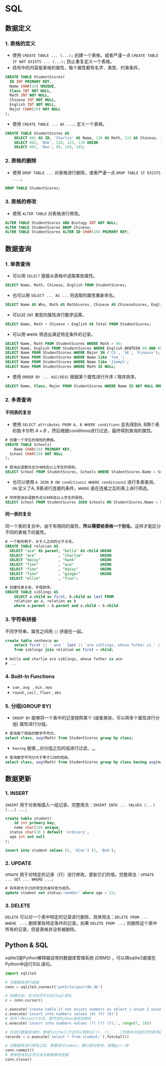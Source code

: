 # SQL

## 数据定义

### 1. 表格的定义

- 使用 `CREATE TABLE ... (...);` 创建一个表格，或者严谨一点 `CREATE TABLE IF NOT EXISTS ... (...);` 防止重复定义一个表格。
- 括号中的内容是表格的属性，每个属性都有名字、类型、约束条件。

<!-- PRIMARY KEY表示该值是主键，unique表示在值域内唯一，NOT NULL表示不能为空，default表示在插入数据时若该值为空，则初始化为默认值 -->

````sql
CREATE TABLE StudentScores(
  ID INT PRIMARY KEY,
  Name CHAR(20) UNIQUE,
  Class INT NOT NULL,
  Math INT NOT NULL, 
  Chinese INT NOT NULL,
  English INT NOT NULL,
  Major CHAR(20) NOT NULL
);
````

- 使用 `CREATE TABLE ... AS ...;` 定义一个表格。

````sql
CREATE TABLE StudentScores AS 
	SELECT 001 AS ID, 'Charlie' AS Name, 120 AS Math, 115 AS Chinese, 142 AS English UNION
	SELECT 002, 'Bob', 110, 123, 139 UNION
	SELECT 003, 'Ben', 99, 143, 145;
````

### 2. 表格的删除

- 使用 `DROP TABLE ...` 对表格进行删除，或者严谨一点 `DROP TABLE IF EXISTS ...` 。

````sql
DROP TABLE StudentScores;
````

### 3. 表格的修改

- 使用 `ALTER TABLE` 对表格进行修改。

<!--ADD, DROP, ALTER分别表示添加、删除、修改某个属性。-->

````sql
ALTER TABLE StudentScores ADD Biology INT NOT NULL;
ALTER TABLE StudentScores DROP Chinese;
ALTER TABLE StudentScores ALTER ID CHAR(18) PRIMARY KEY;
````

## 数据查询

### 1. 单表查询

- 可以用 `SELECT` 直接从表格中选取某些属性。

````sql
SELECT Name, Math, Chinese, English FROM StudentScores;
````

- 也可以用 `SELECT ... AS ...` 将选取的属性重新命名。

````sql
SELECT Name AS Who, Math AS MathScores, Chinese AS ChineseScores, English AS EnglishScores FROM StudentScores;
````

- 可以对 `INT`  类型的属性进行数学运算。

````sql
SELECT Name, Math + Chinese + English AS Total FROM StudentScores;
````

- 可以用 `WHERE` 筛选出满足特定条件的记录。

````sql
SELECT Name, Math FROM StudentScores WHERE Math > 90;
SELECT Name, English FROM StudentScores WHERE English BEWTEEN 60 AND 80;
SELECT Name FROM StudentScores WHERE Major IN ('CS', 'SE', 'Finance');
SELECT Name FROM StudentScores WHERE Name like 'Tom_';
SELECT Name FROM StudentScores WHERE Name like 'Jimmy%';
SELECT Name FROM StudentScores WHERE Math IS NULL;
````

<!-- _表示字符串查询中的单个字符，%表示字符串查询中的多个字符 -->

- 使用 `ORDER BY ... ASC/DESC` 根据某个属性进行升序 / 降序排序。

````sql
SELECT Name, Class, Major FROM StudentScores WHERE Name IS NOT NULL ORDER BY Math DESC;
````

### 2. 多表查询

#### 不同表的复合

- 使用 `SELECT attributes FROM A, B WHERE conditions` 会先得到A, B两个表的笛卡尔积 $A \times B$ ，然后根据conditions进行过滤，最终得到查询的属性。

<!-- 当两个表格中有同名属性时，可以用chart.attribute进行区别 -->

````sql
# 创建一个学生的母校的表格。
CREATE TABLE Schools(
	Name CHAR(20) PRIMARY KEY,
  School CHAR(20) NOT NULL
);

# 查询出语数外总分400及以上学生的母校。
SELECT School FROM StudentScores, Schools WHERE StudentScores.Name = Schools.Name AND Math + Chinese + English >= 400;
````

- 也可以使用 `A JOIN B ON conditions1 WHERE conditions2` 进行多表查询，`ON` 定义了A, B表进行连接的条件，`WHERE` 是在连接之后的表上进行筛选。

````sql
# 同样查询出语数外总分400及以上学生的母校。
SELECT School FROM StudentScores JOIN Schools ON StudentScores.Name = Schools.Name WHERE Math + Chinese + English >= 400;
````

#### 同一表的复合

同一个表的复合中，由于有相同的属性，__所以需要给表格一个别名__，这样才能区分不同的表格下的属性。

````sql
# 一个新的例子，关于人之间的父子关系。
CREATE TABLE relation AS
  SELECT "ace" AS parent, "bella" AS child UNION
  SELECT "ace"          , "charlie"        UNION
  SELECT "daisy"        , "hank"           UNION
  SELECT "finn"         , "ace"            UNION
  SELECT "finn"         , "daisy"          UNION
  SELECT "finn"         , "ginger"         UNION
  SELECT "ellie"        , "finn";

# 创建兄弟关系，字母排序。
CREATE TABLE siblings AS
	SELECT a.child as first, b.child as last FROM
	relation as a, relation as b
	where a.parent = b.parent and a.child < b.child
````

### 3. 字符串拼接

不同字符串，属性之间用 `||` 拼接在一起。

````sql
create table sentence as
	select first || ' and ' last || 'are siblings, whose father is ' || parent
	from siblings join relation on first = child;
	
# bella and charlie are siblings, whose father is ace
# ...
````

### 4. Built-In Functions

- `sum` , `avg ` , `min` , `max`
- `round` , `ceil` , `floor` , `abs`

### 5.  分组(GROUP BY)

- `GROUP BY` 能够将一个表中的记录按照某个 (或者某些，可以用多个属性进行分组) 属性进行分组。

````sql
# 查询每个班级的数学平均分。
select class, avg(Math) from StudentScores group by class;
````

- `having` 能够__对分组之后的组进行过滤。__

<!-- where是对分组之前的单行记录进行过滤，having对分组之后的组进行过滤 -->

````sql
# 查询数学平均分大于等于120的班级。
select class, avg(Math) from StudentScores group by class having avg(math) >= 120;
````

## 数据更新

### 1. INSERT

`INSERT` 用于对表格插入一组记录，完整用法：`INSERT INTO ... VALUES (...) (...) ...;` 

````sql
create table student(
	id int primary key,
 	name char(20) unique,
  status char(20 ) default 'ordinary',
  age int not null
);

insert into student values (1, 'Alex') (2, 'Bob');
````

### 2. UPDATE

`UPDATE` 用于对特定的记录（行）进行修改，更新它们的值。完整用法：`UPDATE ... SET ... WHERE ...;`

````sql
# 将年龄大于15的学生的身份改为成员。
update student set status='member' where age > 15;
````

### 3. DELETE

`DELETE` 可以对一个表中特定的记录进行删除，具体用法：`DELETE FROM ... WHERE ...;` 删除某些特定条件的记录。如果 `DELETE FROM ...;` 则删除这个表中所有的记录，但是表格并没有被删除。

## Python & SQL

sqlite3是Python解释器自带的数据库管理系统 (DBMS) ，可以用sqlite3直接在Python中运行SQL语句。

````python
import sqlite3

# 与数据库进行连接
conn = sqlite3.connect('path/to/your/db.db')

# 创建光标，在光标中可以执行sql语句
c = conn.cursor()

c.execute('create table if not exists numbers as select 1 union 2 union 3;')
c.execute('insert into numbers values (4) (5) (6)')
# 另外一种insert方式，更符合Python语言的特性
c.execute('insert into numbers values (?) (?) (?);', range(7, 10))

# 在进行数据查询时，使用fetchall方法可以得到以[(), (), ...]列表中元组形式的查询结果，每个元组就是一组记录。
records = c.execute('select * from student;').fetchall()

# 对数据库进行修改之后，需要进行commit，确认提交修改，就像git一样
conn.commit() 
# 使用完成后必须关闭与数据库的连接
conn.close()
````
